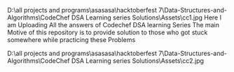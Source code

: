 D:\all projects and programs\asasasa\hacktoberfest 7\Data-Structures-and-Algorithms\CodeChef DSA Learning series Solutions\Assets\cc1.jpg
Here I am Uploading All the answers of Codechef DSA learning Series 
The main Motive of this repository is to provide solution to those who got stuck somewhere while practicing these Problems 

D:\all projects and programs\asasasa\hacktoberfest 7\Data-Structures-and-Algorithms\CodeChef DSA Learning series Solutions\Assets\cc2.jpg

